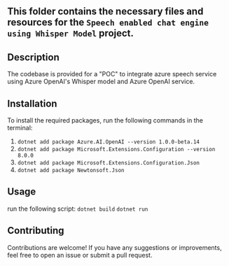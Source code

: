 ## This folder contains the necessary files and resources for the `Speech enabled chat engine using Whisper Model` project.

## Description
The codebase is provided for a "POC" to integrate azure speech service using Azure OpenAI's Whisper model and Azure OpenAI service.

## Installation
To install the required packages, run the following commands in the terminal:

1) `dotnet add package Azure.AI.OpenAI --version 1.0.0-beta.14`
2) `dotnet add package Microsoft.Extensions.Configuration --version 8.0.0`
3) `dotnet add package Microsoft.Extensions.Configuration.Json`
4) `dotnet add package Newtonsoft.Json`

## Usage
run the following script:
`dotnet build`
`dotnet run`

## Contributing
Contributions are welcome! If you have any suggestions or improvements, feel free to open an issue or submit a pull request.


